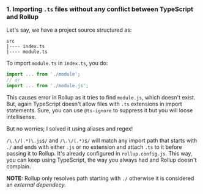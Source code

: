### 1. Importing `.ts` files without any conflict between TypeScript and Rollup

Let's say, we have a project source structured as:
```
src
|---- index.ts
|---- module.ts
```

To import `module.ts` in `index.ts`, you do:
```js
import ... from './module';
// or
import ... from './module.js';
```

This causes error in Rollup as it tries to find `module.js`, which doesn't exist. But, again TypeScript doesn't allow files with `.ts` extensions in import statements. Sure, you can use `@ts-ignore` to suppress it but you will loose intellisense.

But no worries; I solved it using aliases and regex!

`/\.\/(.*)\.js$/` and `/\.\/(.*)$/` will match any import path that starts with `./` and ends with either `.js` or no extension and attach `.ts` to it before passing it to Rollup. It's already configured in `rollup.config.js`. This way, you can keep using TypeScript, the way you always had and Rollup doesn't complain.

**NOTE:** Rollup only resolves path starting with `./` otherwise it is considered an *external dependecy*.